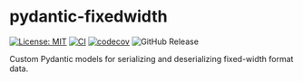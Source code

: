 # pydantic-fixedwidth

[![License: MIT](https://img.shields.io/badge/License-MIT-yellow.svg)](https://opensource.org/licenses/MIT)
[![CI](https://github.com/lasuillard/pydantic-fixedwidth/actions/workflows/ci.yaml/badge.svg)](https://github.com/lasuillard/pydantic-fixedwidth/actions/workflows/ci.yaml)
[![codecov](https://codecov.io/gh/lasuillard/pydantic-fixedwidth/graph/badge.svg?token=R5pQWB43DP)](https://codecov.io/gh/lasuillard/pydantic-fixedwidth)
![GitHub Release](https://img.shields.io/github/v/release/lasuillard/pydantic-fixedwidth)

Custom Pydantic models for serializing and deserializing fixed-width format data.
